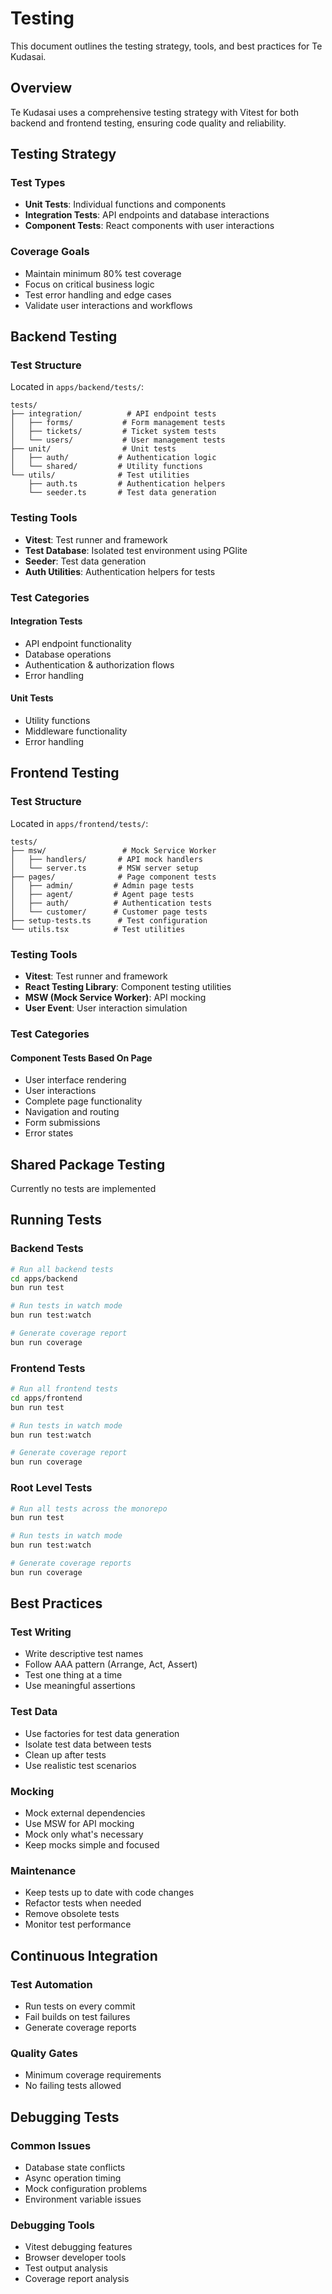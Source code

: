 # Testing

This document outlines the testing strategy, tools, and best practices for Te Kudasai.

## Overview

Te Kudasai uses a comprehensive testing strategy with Vitest for both backend and frontend testing, ensuring code quality and reliability.

## Testing Strategy

### Test Types
- **Unit Tests**: Individual functions and components
- **Integration Tests**: API endpoints and database interactions
- **Component Tests**: React components with user interactions

### Coverage Goals
- Maintain minimum 80% test coverage
- Focus on critical business logic
- Test error handling and edge cases
- Validate user interactions and workflows

## Backend Testing

### Test Structure
Located in `apps/backend/tests/`:
```
tests/
├── integration/          # API endpoint tests
│   ├── forms/           # Form management tests
│   ├── tickets/         # Ticket system tests
│   └── users/           # User management tests
├── unit/                # Unit tests
│   ├── auth/           # Authentication logic
│   └── shared/         # Utility functions
└── utils/              # Test utilities
    ├── auth.ts         # Authentication helpers
    └── seeder.ts       # Test data generation
```

### Testing Tools
- **Vitest**: Test runner and framework
- **Test Database**: Isolated test environment using PGlite
- **Seeder**: Test data generation
- **Auth Utilities**: Authentication helpers for tests

### Test Categories

#### Integration Tests
- API endpoint functionality
- Database operations
- Authentication & authorization flows
- Error handling

#### Unit Tests
- Utility functions
- Middleware functionality
- Error handling

## Frontend Testing

### Test Structure
Located in `apps/frontend/tests/`:
```
tests/
├── msw/                 # Mock Service Worker
│   ├── handlers/       # API mock handlers
│   └── server.ts       # MSW server setup
├── pages/              # Page component tests
│   ├── admin/         # Admin page tests
│   ├── agent/         # Agent page tests
│   ├── auth/          # Authentication tests
│   └── customer/      # Customer page tests
├── setup-tests.ts      # Test configuration
└── utils.tsx          # Test utilities
```

### Testing Tools
- **Vitest**: Test runner and framework
- **React Testing Library**: Component testing utilities
- **MSW (Mock Service Worker)**: API mocking
- **User Event**: User interaction simulation

### Test Categories

#### Component Tests Based On Page
- User interface rendering
- User interactions
- Complete page functionality
- Navigation and routing
- Form submissions
- Error states

## Shared Package Testing

Currently no tests are implemented

## Running Tests

### Backend Tests
```bash
# Run all backend tests
cd apps/backend
bun run test

# Run tests in watch mode
bun run test:watch

# Generate coverage report
bun run coverage
```

### Frontend Tests
```bash
# Run all frontend tests
cd apps/frontend
bun run test

# Run tests in watch mode
bun run test:watch

# Generate coverage report
bun run coverage
```

### Root Level Tests
```bash
# Run all tests across the monorepo
bun run test

# Run tests in watch mode
bun run test:watch

# Generate coverage reports
bun run coverage
```

## Best Practices

### Test Writing
- Write descriptive test names
- Follow AAA pattern (Arrange, Act, Assert)
- Test one thing at a time
- Use meaningful assertions

### Test Data
- Use factories for test data generation
- Isolate test data between tests
- Clean up after tests
- Use realistic test scenarios

### Mocking
- Mock external dependencies
- Use MSW for API mocking
- Mock only what's necessary
- Keep mocks simple and focused

### Maintenance
- Keep tests up to date with code changes
- Refactor tests when needed
- Remove obsolete tests
- Monitor test performance

## Continuous Integration

### Test Automation
- Run tests on every commit
- Fail builds on test failures
- Generate coverage reports

### Quality Gates
- Minimum coverage requirements
- No failing tests allowed

## Debugging Tests

### Common Issues
- Database state conflicts
- Async operation timing
- Mock configuration problems
- Environment variable issues

### Debugging Tools
- Vitest debugging features
- Browser developer tools
- Test output analysis
- Coverage report analysis 